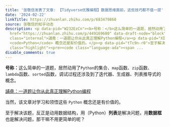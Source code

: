 ```yaml
---
title: '张敬信发表了文章: 【Tidyverse优雅编程】数据思维面前，这些技巧都不值一提'
date: '2024-02-22'
linkTitle: https://zhuanlan.zhihu.com/p/683479860
source: 张敬信的知乎动态
description: <p data-pid="W232EzCn"><b>号称：</b>这么简单的一道题，居然动用了<code>Python</code>的集合、<code>map</code>函数、<code>zip</code>函数、<code>lambda</code>函数、<code>sorted</code>函数，调试过程还涉及到了迭代器、生成器、列表推导式的概念。</p><a
  href="https://zhuanlan.zhihu.com/p/449169680" data-draft-node="block" data-draft-type="link-card"
  class="internal">誧堯：一道题让你从此真正理解Python编程</a><p data-pid="XInuD6Pj">当然，该文章对学习和领悟这些
  <code>Python</code> 概念还是有价值的。</p><p data-pid="tTc9n-r0">至于解决该题，反正是动用数据结构，用（Python）<b>列表</b>是解决问题，用<b>数据框</b>也是解决问题，那干嘛不用更简单的呢？</p><div
  class="highlight"><pre><code class="language-ada"><span ...
disable_comments: true
---
```

<p data-pid="W232EzCn"><b>号称：</b>这么简单的一道题，居然动用了<code>Python</code>的集合、<code>map</code>函数、<code>zip</code>函数、<code>lambda</code>函数、<code>sorted</code>函数，调试过程还涉及到了迭代器、生成器、列表推导式的概念。</p><a href="https://zhuanlan.zhihu.com/p/449169680" data-draft-node="block" data-draft-type="link-card" class="internal">誧堯：一道题让你从此真正理解Python编程</a><p data-pid="XInuD6Pj">当然，该文章对学习和领悟这些 <code>Python</code> 概念还是有价值的。</p><p data-pid="tTc9n-r0">至于解决该题，反正是动用数据结构，用（Python）<b>列表</b>是解决问题，用<b>数据框</b>也是解决问题，那干嘛不用更简单的呢？</p><div class="highlight"><pre><code class="language-ada"><span ...
